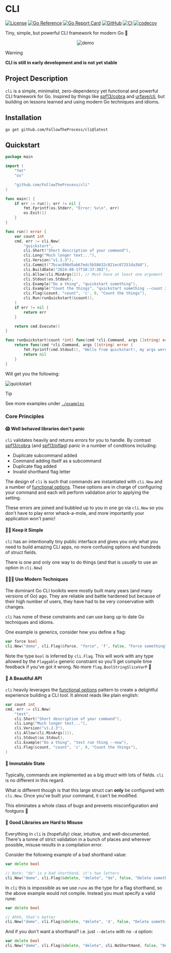 # CLI

[![License](https://img.shields.io/github/license/FollowTheProcess/cli)](https://github.com/FollowTheProcess/cli)
[![Go Reference](https://pkg.go.dev/badge/github.com/FollowTheProcess/cli.svg)](https://pkg.go.dev/github.com/FollowTheProcess/cli)
[![Go Report Card](https://goreportcard.com/badge/github.com/FollowTheProcess/cli)](https://goreportcard.com/report/github.com/FollowTheProcess/cli)
[![GitHub](https://img.shields.io/github/v/release/FollowTheProcess/cli?logo=github&sort=semver)](https://github.com/FollowTheProcess/cli)
[![CI](https://github.com/FollowTheProcess/cli/workflows/CI/badge.svg)](https://github.com/FollowTheProcess/cli/actions?query=workflow%3ACI)
[![codecov](https://codecov.io/gh/FollowTheProcess/cli/branch/main/graph/badge.svg)](https://codecov.io/gh/FollowTheProcess/cli)

Tiny, simple, but powerful CLI framework for modern Go 🚀

<p align="center">
<img src="https://github.com/FollowTheProcess/cli/raw/main/docs/img/demo.png" alt="demo">
</p>

> [!WARNING]
> **CLI is still in early development and is not yet stable**

## Project Description

`cli` is a simple, minimalist, zero-dependency yet functional and powerful CLI framework for Go. Inspired by things like [spf13/cobra] and [urfave/cli], but building on lessons learned and using modern Go techniques and idioms.

## Installation

```shell
go get github.com/FollowTheProcess/cli@latest
```

## Quickstart

```go
package main

import (
    "fmt"
    "os"

    "github.com/FollowTheProcess/cli"
)

func main() {
    if err := run(); err != nil {
        fmt.Fprintf(os.Stderr, "Error: %v\n", err)
        os.Exit(1)
	}
}

func run() error {
    var count int
    cmd, err := cli.New(
        "quickstart",
        cli.Short("Short description of your command"),
        cli.Long("Much longer text..."),
        cli.Version("v1.2.3"),
        cli.Commit("7bcac896d5ab67edc5b58632c821ec67251da3b8"),
        cli.BuildDate("2024-08-17T10:37:30Z"),
        cli.Allow(cli.MinArgs(1)), // Must have at least one argument
        cli.Stdout(os.Stdout),
        cli.Example("Do a thing", "quickstart something"),
        cli.Example("Count the things", "quickstart something --count 3"),
        cli.Flag(&count, "count", 'c', 0, "Count the things"),
        cli.Run(runQuickstart(&count)),
    )
    if err != nil {
        return err
    }

    return cmd.Execute()
}

func runQuickstart(count *int) func(cmd *cli.Command, args []string) error {
    return func(cmd *cli.Command, args []string) error {
        fmt.Fprintf(cmd.Stdout(), "Hello from quickstart!, my args were: %v, count was %d\n", args, *count)
        return nil
    }
}
```

Will get you the following:

![quickstart](https://github.com/FollowTheProcess/cli/raw/main/docs/img/quickstart.gif)

> [!TIP]
> See more examples under [`./examples`](https://github.com/FollowTheProcess/cli/tree/main/examples)

### Core Principles

#### 😱 Well behaved libraries don't panic

`cli` validates heavily and returns errors for you to handle. By contrast [spf13/cobra] (and [spf13/pflag]) panic in a number of conditions including:

- Duplicate subcommand added
- Command adding itself as a subcommand
- Duplicate flag added
- Invalid shorthand flag letter

The design of `cli` is such that commands are instantiated with `cli.New` and a number of [functional options]. These options are in charge of configuring your command and each will perform validation prior to applying the setting.

These errors are joined and bubbled up to you in one go via `cli.New` so you don't have to play error whack-a-mole, and more importantly your application won't panic!

#### 🧘🏻 Keep it Simple

`cli` has an intentionally tiny public interface and gives you only what you need to build amazing CLI apps, no more confusing options and hundreds of struct fields.

There is one and only one way to do things (and that is *usually* to use an option in `cli.New`)

#### 👨🏻‍🔬 Use Modern Techniques

The dominant Go CLI toolkits were mostly built many years (and many versions of Go) ago. They are reliable and battle hardened but because of their high number of users, they have had to be very conservative with changes.

`cli` has none of these constraints and can use bang up to date Go techniques and idioms.

One example is generics, consider how you define a flag:

```go
var force bool
cli.New("demo", cli.Flag(&force, "force", 'f', false, "Force something"))
```

Note the type `bool` is inferred by `cli.Flag`. This will work with any type allowed by the `Flaggable` generic constraint so you'll get compile time feedback if you've got it wrong. No more `flag.BoolStringSliceVarP` 🎉

#### 🥹 A Beautiful API

`cli` heavily leverages the [functional options] pattern to create a delightful experience building a CLI tool. It almost reads like plain english:

```go
var count int
cmd, err := cli.New(
    "test",
    cli.Short("Short description of your command"),
    cli.Long("Much longer text..."),
    cli.Version("v1.2.3"),
    cli.Allow(cli.MinArgs(1)),
    cli.Stdout(os.Stdout),
    cli.Example("Do a thing", "test run thing --now"),
    cli.Flag(&count, "count", 'c', 0, "Count the things"),
)
```

#### 🔐 Immutable State

Typically, commands are implemented as a big struct with lots of fields. `cli` is no different in this regard.

What *is* different though is that this large struct can **only** be configured with `cli.New`. Once you've built your command, it can't be modified.

This eliminates a whole class of bugs and prevents misconfiguration and footguns 🔫

#### 🚧 Good Libraries are Hard to Misuse

Everything in `cli` is (hopefully) clear, intuitive, and well-documented. There's a tonne of strict validation in a bunch of places and wherever possible, misuse results in a compilation error.

Consider the following example of a bad shorthand value:

```go
var delete bool

// Note: "de" is a bad shorthand, it's two letters
cli.New("demo", cli.Flag(&delete, "delete", "de", false, "Delete something"))
```

In `cli` this is impossible as we use `rune` as the type for a flag shorthand, so the above example would not compile. Instead you must specify a valid rune:

```go
var delete bool

// Ahhh, that's better
cli.New("demo", cli.Flag(&delete, "delete", 'd', false, "Delete something"))
```

And if you don't want a shorthand? i.e. just `--delete` with no `-d` option:

```go
var delete bool
cli.New("demo", cli.Flag(&delete, "delete", cli.NoShortHand, false, "Delete something"))
```

[spf13/cobra]: https://github.com/spf13/cobra
[spf13/pflag]: https://github.com/spf13/pflag
[urfave/cli]: https://github.com/urfave/cli
[functional options]: https://dave.cheney.net/2014/10/17/functional-options-for-friendly-apis
